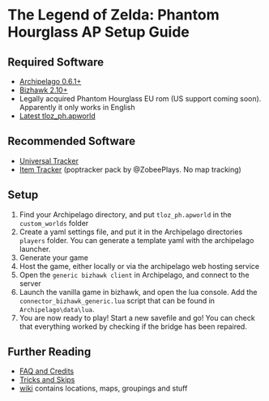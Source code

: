 # The Legend of Zelda: Phantom Hourglass AP Setup Guide

## Required Software

* [Archipelago 0.6.1+](https://archipelago.gg/tutorial/Archipelago/setup/en)
* [Bizhawk 2.10+](https://github.com/TASEmulators/BizHawk)
* Legally acquired Phantom Hourglass EU rom (US support coming soon). Apparently it only works in English
* [Latest tloz_ph.apworld](https://github.com/carrotinator/Archipelago/releases)

## Recommended Software

* [Universal Tracker](https://github.com/FarisTheAncient/Archipelago/releases)
* [Item Tracker](https://github.com/ZobeePlays/PH-AP-Item-Tracker/tree/main) (poptracker pack by @ZobeePlays. No map tracking)

## Setup

1. Find your Archipelago directory, and put `tloz_ph.apworld` in the `custom_worlds` folder
2. Create a yaml settings file, and put it in the Archipelago directories `players` folder. You can generate a template yaml with the archipelago launcher.
3. Generate your game
4. Host the game, either locally or via the archipelago web hosting service
5. Open the `generic bizhawk client` in Archipelago, and connect to the server
6. Launch the vanilla game in bizhawk, and open the lua console. Add the `connector_bizhawk_generic.lua` script that can be found in `Archipelago\data\lua`. 
7. You are now ready to play! Start a new savefile and go! You can check that everything worked by checking if the bridge has been repaired.

## Further Reading

- [FAQ and Credits](https://github.com/carrotinator/Archipelago/blob/main/worlds/tloz_ph/docs/faq_and_credits.md)
- [Tricks and Skips](https://github.com/carrotinator/Archipelago/blob/main/worlds/tloz_ph/docs/tricks_and_skips.md)
- [wiki](https://github.com/carrotinator/Archipelago/wiki) contains locations, maps, groupings and stuff
